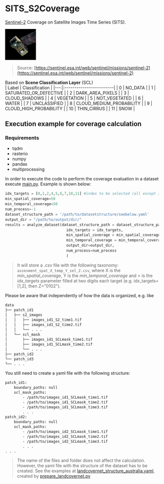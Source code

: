 # SITS_S2Coverage
[Sentinel-2](https://sentinel.esa.int/web/sentinel/missions/sentinel-2) Coverage on Satellite Images Time Series (SITS).

<img src="../imgs/Sentinel2.jpg" alt= “” width="20%">  

> Source: [https://sentinel.esa.int/web/sentinel/missions/sentinel-2](https://sentinel.esa.int/web/sentinel/missions/sentinel-2)

Based on **Scene Classification Layer** (SCL)  
| Label   | Classification                        |
|---:|:-------------------------|
|  0 | NO_DATA                  |
|  1 | SATURATED_OR_DEFECTIVE   |
|  2 | DARK_AREA_PIXELS         |
|  3 | CLOUD_SHADOWS            |
|  4 | VEGETATION               |
|  5 | NOT_VEGETATED            |
|  6 | WATER                    |
|  7 | UNCLASSIFIED             |
|  8 | CLOUD_MEDIUM_PROBABILITY |
|  9 | CLOUD_HIGH_PROBABILITY   |
| 10 | THIN_CIRRUS              |
| 11 | SNOW                     |



## Execution example for coverage calculation

### Requirements
* tqdm
* rasterio
* numpy
* pandas
* multiprocessing

In order to execute the code to perform the coverage evaluation in a dataset execute [main.py](./main.py). Example is shown below:
```python
idx_targets = [0,1,2,4,5,6,7,10,11] #index to be selected (all except 3, 8 and 9)
min_spatial_coverage=50
min_temporal_coverage=50     
num_process=-1
dataset_structure_path = '/path/to/datasetstructure/seebelow.yaml'
output_dir = "/path/to/output/dir/"
results = analyze_dataset(dataset_structure_path = dataset_structure_path, 
                            idx_targets = idx_targets, 
                            min_spatial_coverage = min_spatial_coverage, 
                            min_temporal_coverage = min_temporal_coverage,
                            output_dir=output_dir,
                            num_process=num_process
                            )
```
> It will store a *.csv* file with the following taxonomy: ```assesment_spat_X_temp_Y_sel_Z.csv```, where X is the *min_spatial_coverage*, Y is the *min_temporal_coverage* and > is the *idx_targets* parameter filled at two digits each target (e.g. idx_targets=[1,2], then Z="0102").

Please be aware that independently of how the data is organized, e.g. like
```
data
├── patch_id1
│   ├── s2_images
│   │   ├── images_id1_S2_time1.tif
│   │   ├── images_id1_S2_time2.tif
│   │   └── . . .
│   └── scl_mask
│       ├── images_id1_SCLmask_time1.tif
│       ├── images_id1_SCLmask_time2.tif
│       └── . . .
├── patch_id2
└── patch_id3
└── . . .
```
You still need to create a yaml file with the following structure:
```
patch_id1: 
    boundary_paths: null
    scl_mask_paths:
        - /path/to/images_id1_SCLmask_time1.tif
        - /path/to/images_id1_SCLmask_time2.tif
        - /path/to/images_id1_SCLmask_time3.tif
        . . .
patch_id2: 
    boundary_paths: null
    scl_mask_paths:
        - /path/to/images_id2_SCLmask_time1.tif
        - /path/to/images_id2_SCLmask_time2.tif
        - /path/to/images_id2_SCLmask_time3.tif
        . . .
. . .          
```

> The name of the files and folder does not affect the calculation. However, the yaml file with the structure of the dataset has to be created. See the examples at [landcovernet_structure_australia.yaml](../coverage/landcovernet_au/landcovernet_structure_australia.yaml), created by [prepare_landcovernet.py](./prepare_landcovernet.py)

